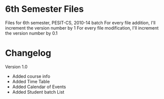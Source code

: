 6th Semester Files
==================

Files for 6th semester, PESIT-CS, 2010-14 batch
For every file addition, I'll increment the version number by 1
For every file modification, I'll increment the version number by 0.1

Changelog
=========

Version 1.0 
+ Added course info
+ Added Time Table
+ Added Calendar of Events
+ Added Student batch List
